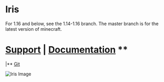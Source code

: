 # Iris

For 1.16 and below, see the 1.14-1.16 branch. The master branch is for the latest version of minecraft.

# [Support](https://discord.gg/3xxPTpT) **|** [Documentation](https://docs.volmit.com/iris/) **
|** [Git](https://github.com/IrisDimensions)

![Iris Image](https://raw.githubusercontent.com/VolmitSoftware/Iris/master/IRIS.png)
